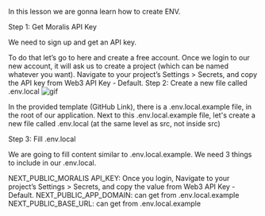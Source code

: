 In this lesson we are gonna learn how to create ENV.

Step 1: Get Moralis API Key

We need to sign up and get an API key. 

To do that let’s go to here and create a free account.
Once we login to our new account, it will ask us to create a project (which can be named whatever you want).
Navigate to your project’s Settings > Secrets, and copy the API key from Web3 API Key - Default.
Step 2: Create a new file called .env.local
![gif](https://github.com/Kodluyoruz/taskforce/blob/main/build-on-chiliz/virtual-meetup-platform-implementing-frontend-i-creating-env/AmGGh6G-Patika_Chiliz.gif?raw=true)

In the provided template (GitHub Link), there is a .env.local.example file, in the root of our application. Next to this .env.local.example file, let's create a new file called .env.local (at the same level as src, not inside src)

Step 3: Fill .env.local

We are going to fill content similar to .env.local.example. We need 3 things to include in our .env.local.

NEXT_PUBLIC_MORALIS API_KEY: Once you login, Navigate to your project’s Settings > Secrets, and copy the value from Web3 API Key - Default.
NEXT_PUBLIC_APP_DOMAIN: can get from .env.local.example
NEXT_PUBLIC_BASE_URL: can get from .env.local.example
